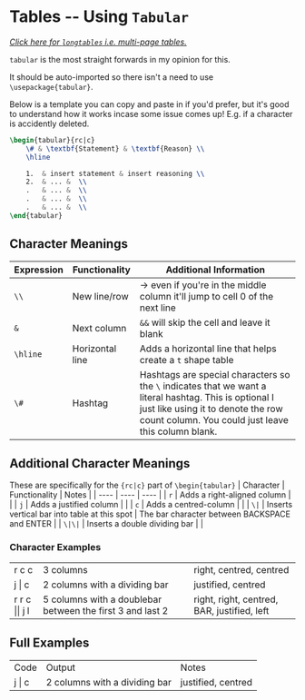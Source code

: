 # Tables -- Using `Tabular`
<!-- ${{\color{gray}\textnormal{Click here for a regular table\:}}}$ _[link](multi-page%20tables.md)_ -->

_[Click here for `longtables` i.e. multi-page tables.](multi-page%20tables.md)_

`tabular` is the most straight forwards in my opinion for this.
 
It should be auto-imported so there isn't a need to use `\usepackage{tabular}`. 


Below is a template you can copy and paste in if you'd prefer, but it's good to understand how it works incase some issue comes up! E.g. if a character is accidently deleted.

```latex
\begin{tabular}{rc|c}
    \# & \textbf{Statement} & \textbf{Reason} \\
    \hline

    1.  & insert statement & insert reasoning \\
    2.  & ... &  \\
    .   & ... &  \\
    .   & ... &  \\
    .   & ... &  \\
\end{tabular}
```


## Character Meanings

| Expression | Functionality  | Additional Information |
| ---- | ---- | ---- |
| `\\`      | New line/row    | $\rightarrow$ even if you're in the middle column it'll jump to cell 0 of the next line |
| `&`       | Next column     | `&&` will skip the cell and leave it blank |
| `\hline`  | Horizontal line | Adds a horizontal line that helps create a `t` shape table |
| `\#`      | Hashtag         | Hashtags are special characters so the `\` indicates that we want a literal hashtag. This is optional I just like using it to denote the row count column. You could just leave this column blank. |





## Additional Character Meanings
These are specifically for the `{rc|c}` part of `\begin{tabular}`
| Character | Functionality | Notes |
| ---- | ---- | ---- |
| `r` | Adds a right-aligned column |  |
| `j` | Adds a justified column |  |
| `c` | Adds a centred-column |  |
| `\|` | Inserts vertical bar into table at this spot | The bar character between BACKSPACE and ENTER |
| `\|\|` | Inserts a double dividing bar |  |



### Character Examples
<table border="0">
 <tr>
    <td>
    r c c
    </td>
    <td>
    3 columns
    </td>
    <td>
    right, centred, centred
    </td>
 </tr>
  <tr>
    <td>
    j | c
    </td>
    <td>
    2 columns with a dividing bar
    </td>
    <td>
    justified, centred
    </td>
 </tr>
  <tr>
    <td>
    r r c || j l
    </td>
    <td>
    5 columns with a doublebar between the first 3 and last 2
    </td>
    <td>
    right, right, centred, BAR, justified, left
    </td>
 </tr>
</table>


<!-- Insert example of proof, of Big-O cause dif format, of truth tables, etc. -->
## Full Examples
<table border="0">
 <tr>
    <td>
    Code
    </td>
    <td>
    Output
    </td>
    <td>
    Notes
    </td>
 </tr>
  <tr>
    <td>
    j | c
    </td>
    <td>
    2 columns with a dividing bar
    </td>
    <td>
    justified, centred
    </td>
 </tr>

</table>